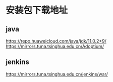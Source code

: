 # 安装包下载地址

## java

https://repo.huaweicloud.com/java/jdk/11.0.2+9/
https://mirrors.tuna.tsinghua.edu.cn/Adoptium/

## jenkins

https://mirrors.tuna.tsinghua.edu.cn/jenkins/war/